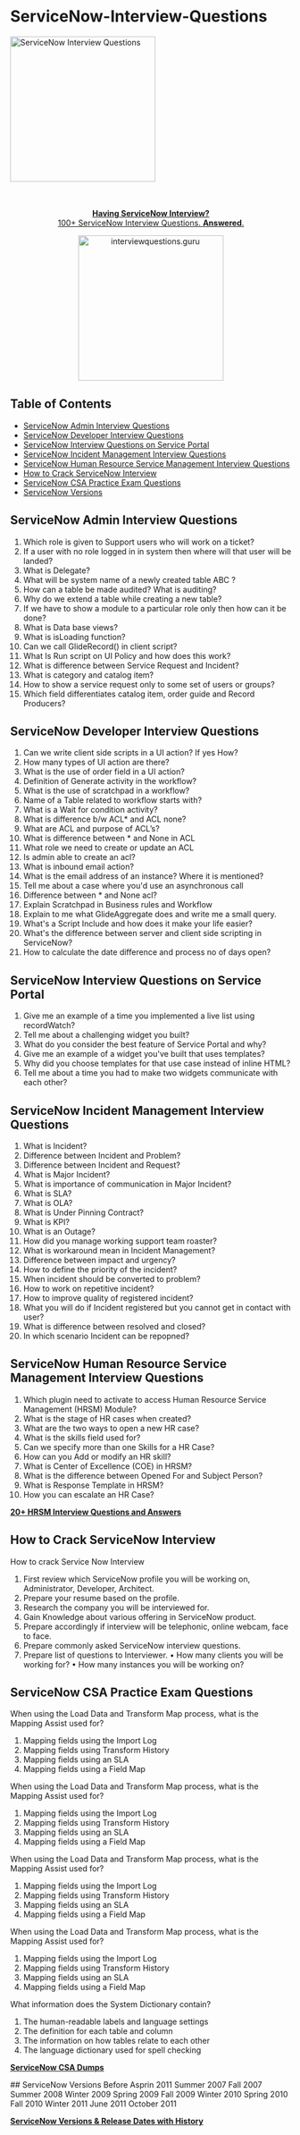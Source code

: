 # ServiceNow-Interview-Questions


<img src="https://upload.wikimedia.org/wikipedia/commons/thumb/5/57/ServiceNow_logo.svg/195px-ServiceNow_logo.svg.png" width="260" alt="ServiceNow Interview Questions">

<br>
<br>
<br>


<div align="center">
    <p>
        <a href="https://interviewquestions.guru/?s=servicenow">
            <b>Having ServiceNow Interview?</b>
            <br> 100+ ServiceNow Interview Questions. <b>Answered</b>.
            <br>
            <div>
                <img src="https://interviewquestions.guru/wp-content/uploads/2021/01/Website-Logo.png" width="260" alt="interviewquestions.guru">
            </div>
        </a>
    </p>
</div>

## Table of Contents
- [ServiceNow Admin Interview Questions](#servicenow-admin-interview-questions)
- [ServiceNow Developer Interview Questions](#servicenow-developer-interview-questions)
- [ServiceNow Interview Questions on Service Portal](#servicenow-interview-questions-on-service-portal)
- [ServiceNow Incident Management Interview Questions](#servicenow-incident-management-interview-questions)
- [ServiceNow Human Resource Service Management Interview Questions](#servicenow-human-resource-service-management-interview-questions)
- [How to Crack ServiceNow Interview](#how-to-crack-servicenow-interview)
- [ServiceNow CSA Practice Exam Questions](#servicenow-csa-practice-exam-questions)
- [ServiceNow Versions](#servicenow-versions)


## ServiceNow Admin Interview Questions

1.	Which role is given to Support users who will work on a ticket?
2.	If a user with no role logged in in system then where will that user will be landed?
3.	What is Delegate?
4.	What will be system name of a newly created table ABC ?
5.	How can a table be made audited? What is auditing?
6.	Why do we extend a table while creating a new table?
7.	If we have to show a module to a particular role only then how can it be done?
8.	What is Data base views?
9.	What is isLoading function?
10.	Can we call GlideRecord() in client script?
11.	What Is Run script on UI Policy and how does this work?
12. What is difference between Service Request and Incident?
13. What is category and catalog item?
14. How to show a service request only to some set of users or groups?
15. Which field differentiates catalog item, order guide and Record Producers? 

## ServiceNow Developer Interview Questions

1.	Can we write client side scripts in a UI action? If yes How?
2.	How many types of UI action are there?
3.	What is the use of order field in a UI action?
4.	Definition of Generate activity in the workflow?
5.	What is the use of scratchpad in a workflow?
6.	Name of a Table related to workflow starts with?
7.	What is a Wait for condition activity?
8.	What is difference b/w ACL* and ACL none?
9.	What are ACL and purpose of ACL’s?
10.	What is difference between * and None in ACL
11.	What role we need to create or update an ACL
12.	Is admin able to create an acl?
13. What is inbound email action?
14. What is the email address of an instance? Where it is mentioned?
15.	Tell me about a case where you'd use an asynchronous call
16.	Difference between * and None acl?
17.	Explain Scratchpad in Business rules and Workflow
18.	Explain to me what GlideAggregate does and write me a small query.
19.	What's a Script Include and how does it make your life easier?
20.	What's the difference between server and client side scripting in ServiceNow?
21.	How to calculate the date difference and process no of days open?


## ServiceNow Interview Questions on Service Portal

1.	Give me an example of a time you implemented a live list using recordWatch?
2.	Tell me about a challenging widget you built?
3.	What do you consider the best feature of Service Portal and why?
4.	Give me an example of a widget you've built that uses templates?
5.	Why did you choose templates for that use case instead of inline HTML?
6.	Tell me about a time you had to make two widgets communicate with each other?


## ServiceNow Incident Management Interview Questions

1.	What is Incident?
2.	Difference between Incident and Problem?
3.	Difference between Incident and Request?
4.	What is Major Incident?
5.	What is importance of communication in Major Incident?
6.	What is SLA?
7.	What is OLA?
8.	What is Under Pinning Contract?
9.	What is KPI?
10.	What is an Outage?
11.	How did you manage working support team roaster?
12.	What is workaround mean in Incident Management?
13.	Difference between impact and urgency?
14.	How to define the priority of the incident?
15.	When incident should be converted to problem?
16.	How to work on repetitive incident?
17.	How to improve quality of registered incident?
18.	What you will do if Incident registered but you cannot get in contact with user?
19.	What is difference between resolved and closed?
20.	In which scenario Incident can be repopned?

## ServiceNow Human Resource Service Management Interview Questions

1.	Which plugin need to activate to access Human Resource Service Management (HRSM) Module?
2.	What is the stage of HR cases when created?
3.	What are the two ways to open a new HR case?
4.	What is the skills field used for?
5.	Can we specify more than one Skills for a HR Case?
6.	How can you Add or modify an HR skill?
7.	What is Center of Excellence (COE) in HRSM?
8.	What is the difference between Opened For and Subject Person?
9.	What is Response Template in HRSM?
10.	How you can escalate an HR Case?

<p><a href="https://servicenowgyan.com/hrsm/"><b>20+ HRSM Interview Questions and Answers</b></a></p>


## How to Crack ServiceNow Interview
How to crack Service Now Interview
1.	First review which ServiceNow profile you will be working on, Administrator, Developer, Architect.
2.	Prepare your resume based on the profile.
3.	Research the company you will be interviewed for.
4.	Gain Knowledge about various offering in ServiceNow product.
5.	Prepare accordingly if interview will be telephonic, online webcam, face to face.
6.	Prepare commonly asked ServiceNow interview questions.
7.	Prepare list of questions to Interviewer. 
  •	How many clients you will be working for?
  •	How many instances you will be working on?
  
## ServiceNow CSA Practice Exam Questions

When using the Load Data and Transform Map process, what is the Mapping Assist used for?
1.	Mapping fields using the Import Log
2.	Mapping fields using Transform History
3.	Mapping fields using an SLA
4.	Mapping fields using a Field Map

When using the Load Data and Transform Map process, what is the Mapping Assist used for?
1.	Mapping fields using the Import Log
2.	Mapping fields using Transform History
3.	Mapping fields using an SLA
4.	Mapping fields using a Field Map

When using the Load Data and Transform Map process, what is the Mapping Assist used for?
1.	Mapping fields using the Import Log
2.	Mapping fields using Transform History
3.	Mapping fields using an SLA
4.	Mapping fields using a Field Map

When using the Load Data and Transform Map process, what is the Mapping Assist used for?
1.	Mapping fields using the Import Log
2.	Mapping fields using Transform History
3.	Mapping fields using an SLA
4.	Mapping fields using a Field Map

What information does the System Dictionary contain?
1.	The human-readable labels and language settings
2.	The definition for each table and column
3.	The information on how tables relate to each other
4.	The language dictionary used for spell checking

<p><a href="https://interviewquestions.guru/servicenow-csa-practice-exam-questions/"><b>ServiceNow CSA Dumps</b></a></p>
## ServiceNow Versions
Before Asprin 2011
Summer 2007
Fall 2007
Summer 2008
Winter 2009
Spring 2009
Fall 2009
Winter 2010
Spring 2010
Fall 2010
Winter 2011
June 2011
October 2011

<p><a href="https://interviewquestions.guru/servicenow-versions/"><b>ServiceNow Versions & Release Dates with History</b></a></p>
